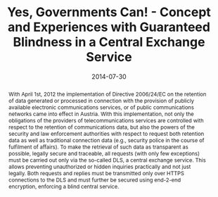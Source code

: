 ---
abstract: With April 1st, 2012 the implementation of Directive 2006/24/EC on the retention
  of data generated or processed in connection with the provision of publicly available
  electronic communications services, or of public communications networks came into
  effect in Austria. With this implementation, not only the obligations of the providers
  of telecommunications services are controlled with respect to the retention of communications
  data, but also the powers of the security and law enforcement authorities with respect
  to request both retention data as well as traditional connection data (e.g., security
  police in the course of fulfilment of affairs). To make the retrieval of such data
  as transparent as possible, legally secure and traceable, all requests (with only
  few exceptions) must be carried out only via the so-called DLS, a central exchange
  service. This allows preventing unauthorized or hidden inquiries practically and
  not just legally. Both requests and replies must be transmitted only over HTTPS
  connections to the DLS and must further be secured using end-2-end encryption, enforcing
  a blind central service.
authors:
- Michael Schafferer
- Thomas Grechenig
date: '2014-07-30'
featured: false
links:
- name: Publik
  url: https://publik.tuwien.ac.at/showentry.php?ID=237398&lang=2
publication: 'Talk: International Conference on eBusiness, eCommerce, eManagement,
  eLearning and eGovernance (IC5E 2014), University of Greenwich, London, UK &#65532;;
  07-30-2014 - 07-31-2014; in: "Proceedings of the International Conference on eBusiness,
  eCommerce, eManagement, eLearning and eGovernance", ASDF, Oxford (2014), ISBN: 978-81-925233-2-3;
  55 - 60'
publication_types:
- '1'
publishDate: '2014-07-30'
title: Yes, Governments Can! - Concept and Experiences with Guaranteed Blindness in
  a Central Exchange Service
url_pdf: ''
---